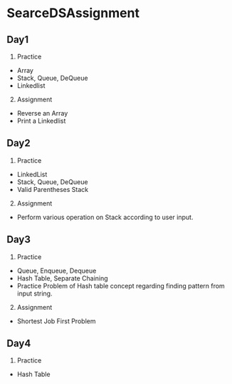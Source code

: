 # SearceDSAssignment
## Day1
1. Practice
- Array
- Stack, Queue, DeQueue
- Linkedlist
2. Assignment
- Reverse an Array
- Print a Linkedlist
## Day2
1. Practice
- LinkedList
- Stack, Queue, DeQueue
- Valid Parentheses Stack
2. Assignment
- Perform various operation on Stack according to user input.
## Day3
1. Practice
- Queue, Enqueue, Dequeue
- Hash Table, Separate Chaining
- Practice Problem of Hash table concept regarding finding pattern from input string.
2. Assignment
- Shortest Job First Problem
## Day4
1. Practice
- Hash Table